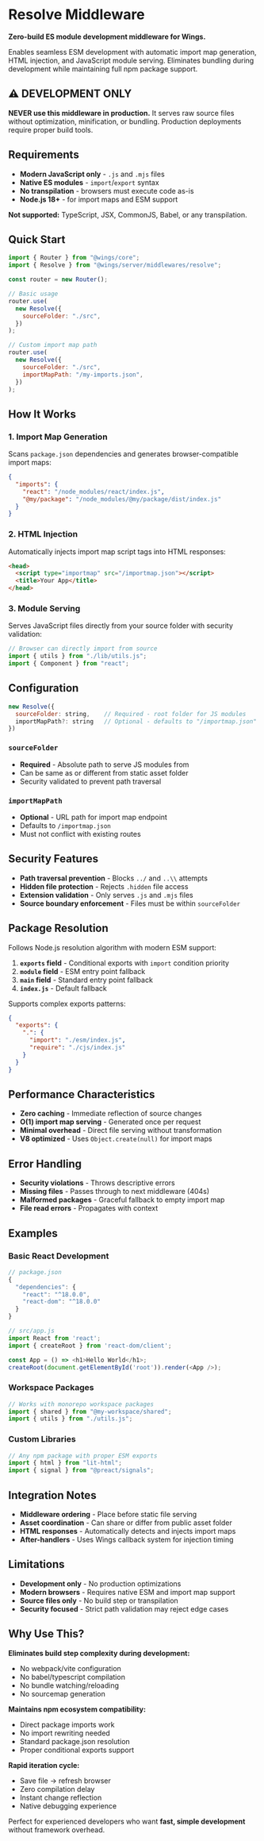 # Resolve Middleware

**Zero-build ES module development middleware for Wings.**

Enables seamless ESM development with automatic import map generation, HTML injection, and JavaScript module serving. Eliminates bundling during development while maintaining full npm package support.

## ⚠️ **DEVELOPMENT ONLY**

**NEVER use this middleware in production.** It serves raw source files without optimization, minification, or bundling. Production deployments require proper build tools.

## Requirements

- **Modern JavaScript only** - `.js` and `.mjs` files
- **Native ES modules** - `import`/`export` syntax
- **No transpilation** - browsers must execute code as-is
- **Node.js 18+** - for import maps and ESM support

**Not supported:** TypeScript, JSX, CommonJS, Babel, or any transpilation.

## Quick Start

```javascript
import { Router } from "@wings/core";
import { Resolve } from "@wings/server/middlewares/resolve";

const router = new Router();

// Basic usage
router.use(
  new Resolve({
    sourceFolder: "./src",
  })
);

// Custom import map path
router.use(
  new Resolve({
    sourceFolder: "./src",
    importMapPath: "/my-imports.json",
  })
);
```

## How It Works

### 1. **Import Map Generation**

Scans `package.json` dependencies and generates browser-compatible import maps:

```json
{
  "imports": {
    "react": "/node_modules/react/index.js",
    "@my/package": "/node_modules/@my/package/dist/index.js"
  }
}
```

### 2. **HTML Injection**

Automatically injects import map script tags into HTML responses:

```html
<head>
  <script type="importmap" src="/importmap.json"></script>
  <title>Your App</title>
</head>
```

### 3. **Module Serving**

Serves JavaScript files directly from your source folder with security validation:

```javascript
// Browser can directly import from source
import { utils } from "./lib/utils.js";
import { Component } from "react";
```

## Configuration

```javascript
new Resolve({
  sourceFolder: string,    // Required - root folder for JS modules
  importMapPath?: string   // Optional - defaults to "/importmap.json"
})
```

### `sourceFolder`

- **Required** - Absolute path to serve JS modules from
- Can be same as or different from static asset folder
- Security validated to prevent path traversal

### `importMapPath`

- **Optional** - URL path for import map endpoint
- Defaults to `/importmap.json`
- Must not conflict with existing routes

## Security Features

- **Path traversal prevention** - Blocks `../` and `..\\` attempts
- **Hidden file protection** - Rejects `.hidden` file access
- **Extension validation** - Only serves `.js` and `.mjs` files
- **Source boundary enforcement** - Files must be within `sourceFolder`

## Package Resolution

Follows Node.js resolution algorithm with modern ESM support:

1. **`exports` field** - Conditional exports with `import` condition priority
2. **`module` field** - ESM entry point fallback
3. **`main` field** - Standard entry point fallback
4. **`index.js`** - Default fallback

Supports complex exports patterns:

```json
{
  "exports": {
    ".": {
      "import": "./esm/index.js",
      "require": "./cjs/index.js"
    }
  }
}
```

## Performance Characteristics

- **Zero caching** - Immediate reflection of source changes
- **O(1) import map serving** - Generated once per request
- **Minimal overhead** - Direct file serving without transformation
- **V8 optimized** - Uses `Object.create(null)` for import maps

## Error Handling

- **Security violations** - Throws descriptive errors
- **Missing files** - Passes through to next middleware (404s)
- **Malformed packages** - Graceful fallback to empty import map
- **File read errors** - Propagates with context

## Examples

### Basic React Development

```javascript
// package.json
{
  "dependencies": {
    "react": "^18.0.0",
    "react-dom": "^18.0.0"
  }
}

// src/app.js
import React from 'react';
import { createRoot } from 'react-dom/client';

const App = () => <h1>Hello World</h1>;
createRoot(document.getElementById('root')).render(<App />);
```

### Workspace Packages

```javascript
// Works with monorepo workspace packages
import { shared } from "@my-workspace/shared";
import { utils } from "./utils.js";
```

### Custom Libraries

```javascript
// Any npm package with proper ESM exports
import { html } from "lit-html";
import { signal } from "@preact/signals";
```

## Integration Notes

- **Middleware ordering** - Place before static file serving
- **Asset coordination** - Can share or differ from public asset folder
- **HTML responses** - Automatically detects and injects import maps
- **After-handlers** - Uses Wings callback system for injection timing

## Limitations

- **Development only** - No production optimizations
- **Modern browsers** - Requires native ESM and import map support
- **Source files only** - No build step or transpilation
- **Security focused** - Strict path validation may reject edge cases

## Why Use This?

**Eliminates build step complexity during development:**

- No webpack/vite configuration
- No babel/typescript compilation
- No bundle watching/reloading
- No sourcemap generation

**Maintains npm ecosystem compatibility:**

- Direct package imports work
- No import rewriting needed
- Standard package.json resolution
- Proper conditional exports support

**Rapid iteration cycle:**

- Save file → refresh browser
- Zero compilation delay
- Instant change reflection
- Native debugging experience

Perfect for experienced developers who want **fast, simple development** without framework overhead.
